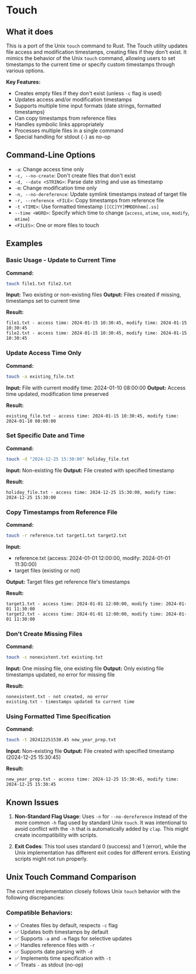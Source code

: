 # Touch
## What it does

This is a port of the Unix `touch` command to Rust.
The Touch utility updates file access and modification timestamps, creating files if they don't exist. 
It mimics the behavior of the Unix `touch` command, allowing users to set timestamps to the current time or specify
custom timestamps through various options.

**Key Features:**
- Creates empty files if they don't exist (unless `-c` flag is used)
- Updates access and/or modification timestamps
- Supports multiple time input formats (date strings, formatted timestamps)
- Can copy timestamps from reference files
- Handles symbolic links appropriately
- Processes multiple files in a single command
- Special handling for stdout (`-`) as no-op

## Command-Line Options
- `-a`: Change access time only
- `-c, --no-create`: Don't create files that don't exist  
- `-d, --date <STRING>`: Parse date string and use as timestamp
- `-m`: Change modification time only
- `-n, --no-dereference`: Update symlink timestamps instead of target file
- `-r, --reference <FILE>`: Copy timestamps from reference file
- `-t <TIME>`: Use formatted timestamp `[[CC]YY]MMDDhhmm[.ss]`
- `--time <WORD>`: Specify which time to change (`access`, `atime`, `use`, `modify`, `mtime`)
- `<FILES>`: One or more files to touch

## Examples
### Basic Usage - Update to Current Time
**Command:**
```bash
touch file1.txt file2.txt
```

**Input:** Two existing or non-existing files
**Output:** Files created if missing, timestamps set to current time

**Result:**
```
file1.txt - access time: 2024-01-15 10:30:45, modify time: 2024-01-15 10:30:45
file2.txt - access time: 2024-01-15 10:30:45, modify time: 2024-01-15 10:30:45
```

### Update Access Time Only
**Command:**
```bash
touch -a existing_file.txt
```

**Input:** File with current modify time: 2024-01-10 08:00:00
**Output:** Access time updated, modification time preserved

**Result:**
```
existing_file.txt - access time: 2024-01-15 10:30:45, modify time: 2024-01-10 08:00:00
```

### Set Specific Date and Time
**Command:**
```bash
touch -d "2024-12-25 15:30:00" holiday_file.txt
```

**Input:** Non-existing file
**Output:** File created with specified timestamp

**Result:**
```
holiday_file.txt - access time: 2024-12-25 15:30:00, modify time: 2024-12-25 15:30:00
```

### Copy Timestamps from Reference File
**Command:**
```bash
touch -r reference.txt target1.txt target2.txt
```

**Input:** 
- reference.txt (access: 2024-01-01 12:00:00, modify: 2024-01-01 11:30:00)
- target files (existing or not)

**Output:** Target files get reference file's timestamps

**Result:**
```
target1.txt - access time: 2024-01-01 12:00:00, modify time: 2024-01-01 11:30:00
target2.txt - access time: 2024-01-01 12:00:00, modify time: 2024-01-01 11:30:00
```

### Don't Create Missing Files
**Command:**
```bash
touch -c nonexistent.txt existing.txt
```

**Input:** One missing file, one existing file
**Output:** Only existing file timestamps updated, no error for missing file

**Result:**
```
nonexistent.txt - not created, no error
existing.txt - timestamps updated to current time
```

### Using Formatted Time Specification
**Command:**
```bash
touch -t 202412251530.45 new_year_prep.txt
```

**Input:** Non-existing file
**Output:** File created with specified timestamp (2024-12-25 15:30:45)

**Result:**
```
new_year_prep.txt - access time: 2024-12-25 15:30:45, modify time: 2024-12-25 15:30:45
```

## Known Issues

1. **Non-Standard Flag Usage**: Uses `-n` for `--no-dereference` instead of the more common `-h` flag used by standard Unix `touch`. It was intentional to avoid conflict with the `-h` that is automatically added by `clap`. This might create incompatibility with scripts.

2. **Exit Codes**: This tool uses standard 0 (success) and 1 (error), while the Unix implementation has different exit codes for different errors. Existing scripts might not run properly.

## Unix Touch Command Comparison

The current implementation closely follows Unix `touch` behavior with the following discrepancies:

### Compatible Behaviors:
- ✅ Creates files by default, respects `-c` flag
- ✅ Updates both timestamps by default
- ✅ Supports `-a` and `-m` flags for selective updates
- ✅ Handles reference files with `-r`
- ✅ Supports date parsing with `-d`
- ✅ Implements time specification with `-t`
- ✅ Treats `-` as stdout (no-op)